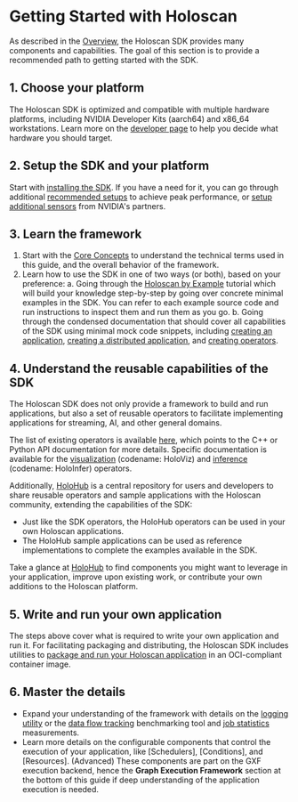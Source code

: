 # Getting Started with Holoscan

As described in the [Overview](./overview.md), the Holoscan SDK provides many components and capabilities. The goal of this section is to provide a recommended path to getting started with the SDK.

## 1. Choose your platform

The Holoscan SDK is optimized and compatible with multiple hardware platforms, including NVIDIA Developer Kits (aarch64) and x86_64 workstations. Learn more on the [developer page](https://developer.nvidia.com/holoscan-sdk) to help you decide what hardware you should target.

## 2. Setup the SDK and your platform

Start with [installing the SDK](./sdk_installation.md). If you have a need for it, you can go through additional [recommended setups](./additional_setup.md) to achieve peak performance, or [setup additional sensors](./third_party_hw_setup.md) from NVIDIA's partners.

## 3. Learn the framework

1. Start with the [Core Concepts](./holoscan_core.md) to understand the technical terms used in this guide, and the overall behavior of the framework.
2. Learn how to use the SDK in one of two ways (or both), based on your preference:
   a. Going through the [Holoscan by Example](./holoscan_by_example.md) tutorial which will build your knowledge step-by-step by going over concrete minimal examples in the SDK. You can refer to each example source code and run instructions to inspect them and run them as you go.
   b. Going through the condensed documentation that should cover all capabilities of the SDK using minimal mock code snippets, including [creating an application](./holoscan_create_app.md), [creating a distributed application](./holoscan_create_distributed_app.md), and [creating operators](./holoscan_create_operator.md).

## 4. Understand the reusable capabilities of the SDK

The Holoscan SDK does not only provide a framework to build and run applications, but also a set of reusable operators to facilitate implementing applications for streaming, AI, and other general domains.

The list of existing operators is available [here](./holoscan_operators_extensions.md), which points to the C++ or Python API documentation for more details. Specific documentation is available for the [visualization](./visualization.md) (codename: HoloViz) and [inference](./inference.md) (codename: HoloInfer) operators.

Additionally, [HoloHub](https://nvidia-holoscan.github.io/holohub) is a central repository for users and developers to share reusable operators and sample applications with the Holoscan community, extending the capabilities of the SDK:

- Just like the SDK operators, the HoloHub operators can be used in your own Holoscan applications.
- The HoloHub sample applications can be used as reference implementations to complete the examples available in the SDK.

Take a glance at [HoloHub](https://nvidia-holoscan.github.io/holohub) to find components you might want to leverage in your application, improve upon existing work, or contribute your own additions to the Holoscan platform.

## 5. Write and run your own application

The steps above cover what is required to write your own application and run it. For facilitating packaging and distributing, the Holoscan SDK includes utilities to [package and run your Holoscan application](./holoscan_packager.md) in an OCI-compliant container image.

## 6. Master the details

- Expand your understanding of the framework with details on the [logging utility](./holoscan_logging.md) or the [data flow tracking](./flow_tracking.md) benchmarking tool and [job statistics](./gxf_job_statistics) measurements.
- Learn more details on the configurable components that control the execution of your application, like [Schedulers], [Conditions], and [Resources]. (Advanced) These components are part on the GXF execution backend, hence the **Graph Execution Framework** section at the bottom of this guide if deep understanding of the application execution is needed.
